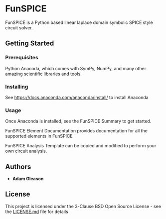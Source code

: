 # FunSPICE

FunSPICE is a Python based linear laplace domain symbolic SPICE style circuit solver. 

## Getting Started

### Prerequisites

Python Anacoda, which comes with SymPy, NumPy, and many other amazing scientific libraries and tools.

### Installing

See https://docs.anaconda.com/anaconda/install/ to install Anaconda

### Usage

Once Anaconda is installed, see the FunSPICE Summary to get started.

FunSPICE Element Documentation provides documentation for all the supported elements in FunSPICE

FunSPICE Analysis Template can be copied and modified to perform your own circuit analysis.

## Authors

* **Adam Gleason**


## License

This project is licensed under the 3-Clause BSD Open Source License - see the [LICENSE.md](LICENSE.md) file for details

